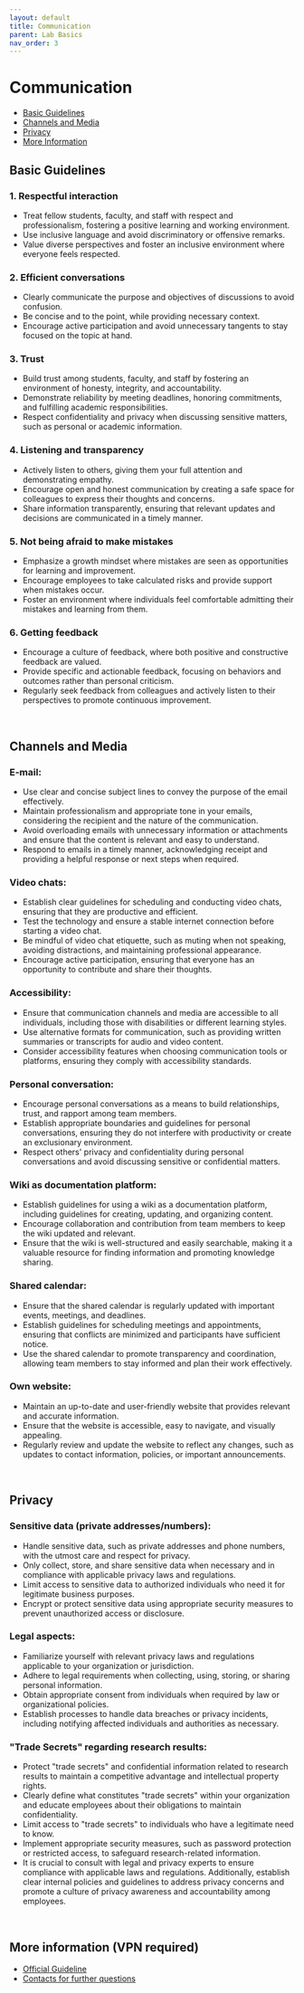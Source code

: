 ```yaml
---
layout: default
title: Communication
parent: Lab Basics
nav_order: 3
---
```


# Communication

* [Basic Guidelines](#basic-guidelines)
* [Channels and Media](#channels-and-media)
* [Privacy](#privacy)
* [More Information](#more-information-(vpn-required))


## Basic Guidelines 
### 1. Respectful interaction
- Treat fellow students, faculty, and staff with respect and professionalism, fostering a positive learning and working environment.
- Use inclusive language and avoid discriminatory or offensive remarks.
- Value diverse perspectives and foster an inclusive environment where everyone feels respected.
### 2. Efficient conversations
- Clearly communicate the purpose and objectives of discussions to avoid confusion.
- Be concise and to the point, while providing necessary context.
- Encourage active participation and avoid unnecessary tangents to stay focused on the topic at hand.
### 3. Trust
- Build trust among students, faculty, and staff by fostering an environment of honesty, integrity, and accountability.
- Demonstrate reliability by meeting deadlines, honoring commitments, and fulfilling academic responsibilities.
- Respect confidentiality and privacy when discussing sensitive matters, such as personal or academic information.
### 4. Listening and transparency
- Actively listen to others, giving them your full attention and demonstrating empathy.
- Encourage open and honest communication by creating a safe space for colleagues to express their thoughts and concerns.
- Share information transparently, ensuring that relevant updates and decisions are communicated in a timely manner.
### 5. Not being afraid to make mistakes
- Emphasize a growth mindset where mistakes are seen as opportunities for learning and improvement.
- Encourage employees to take calculated risks and provide support when mistakes occur.
- Foster an environment where individuals feel comfortable admitting their mistakes and learning from them.
### 6. Getting feedback
- Encourage a culture of feedback, where both positive and constructive feedback are valued.
- Provide specific and actionable feedback, focusing on behaviors and outcomes rather than personal criticism.
- Regularly seek feedback from colleagues and actively listen to their perspectives to promote continuous improvement.

<br>

## Channels and Media

### E-mail:
- Use clear and concise subject lines to convey the purpose of the email effectively.
- Maintain professionalism and appropriate tone in your emails, considering the recipient and the nature of the communication.
- Avoid overloading emails with unnecessary information or attachments and ensure that the content is relevant and easy to understand.
- Respond to emails in a timely manner, acknowledging receipt and providing a helpful response or next steps when required.
### Video chats:
- Establish clear guidelines for scheduling and conducting video chats, ensuring that they are productive and efficient.
- Test the technology and ensure a stable internet connection before starting a video chat.
- Be mindful of video chat etiquette, such as muting when not speaking, avoiding distractions, and maintaining professional appearance.
- Encourage active participation, ensuring that everyone has an opportunity to contribute and share their thoughts.
### Accessibility:
- Ensure that communication channels and media are accessible to all individuals, including those with disabilities or different learning styles.
- Use alternative formats for communication, such as providing written summaries or transcripts for audio and video content.
- Consider accessibility features when choosing communication tools or platforms, ensuring they comply with accessibility standards.
### Personal conversation:
- Encourage personal conversations as a means to build relationships, trust, and rapport among team members.
- Establish appropriate boundaries and guidelines for personal conversations, ensuring they do not interfere with productivity or create an exclusionary environment.
- Respect others' privacy and confidentiality during personal conversations and avoid discussing sensitive or confidential matters.
### Wiki as documentation platform:
- Establish guidelines for using a wiki as a documentation platform, including guidelines for creating, updating, and organizing content.
- Encourage collaboration and contribution from team members to keep the wiki updated and relevant.
- Ensure that the wiki is well-structured and easily searchable, making it a valuable resource for finding information and promoting knowledge sharing.
### Shared calendar:
- Ensure that the shared calendar is regularly updated with important events, meetings, and deadlines.
- Establish guidelines for scheduling meetings and appointments, ensuring that conflicts are minimized and participants have sufficient notice.
- Use the shared calendar to promote transparency and coordination, allowing team members to stay informed and plan their work effectively.
### Own website:
- Maintain an up-to-date and user-friendly website that provides relevant and accurate information.
- Ensure that the website is accessible, easy to navigate, and visually appealing.
- Regularly review and update the website to reflect any changes, such as updates to contact information, policies, or important announcements.

<br>

## Privacy
### Sensitive data (private addresses/numbers):
- Handle sensitive data, such as private addresses and phone numbers, with the utmost care and respect for privacy.
- Only collect, store, and share sensitive data when necessary and in compliance with applicable privacy laws and regulations.
- Limit access to sensitive data to authorized individuals who need it for legitimate business purposes.
- Encrypt or protect sensitive data using appropriate security measures to prevent unauthorized access or disclosure.
### Legal aspects:
- Familiarize yourself with relevant privacy laws and regulations applicable to your organization or jurisdiction.
- Adhere to legal requirements when collecting, using, storing, or sharing personal information.
- Obtain appropriate consent from individuals when required by law or organizational policies.
- Establish processes to handle data breaches or privacy incidents, including notifying affected individuals and authorities as necessary.
### "Trade Secrets" regarding research results:
- Protect "trade secrets" and confidential information related to research results to maintain a competitive advantage and intellectual property rights.
- Clearly define what constitutes "trade secrets" within your organization and educate employees about their obligations to maintain confidentiality.
- Limit access to "trade secrets" to individuals who have a legitimate need to know.
- Implement appropriate security measures, such as password protection or restricted access, to safeguard research-related information.
- It is crucial to consult with legal and privacy experts to ensure compliance with applicable laws and regulations. Additionally, establish clear internal policies and guidelines to address privacy concerns and promote a culture of privacy awareness and accountability among employees.


<br>

## More information (VPN required)

+ [Official Guideline](https://www.uni-bamberg.de/fileadmin/uni/verwaltung/presse/Dateien/2016/2016-08-29_Netiquette_WEB.pdf) 
+ [Contacts for further questions](https://www.uni-bamberg.de/intranet/dienstleistungen-fuer-uniangehoerige/kommunikation/) 

